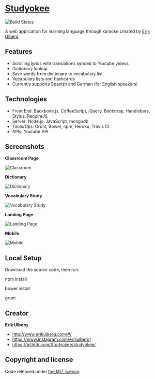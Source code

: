 # [Studyokee](https://studyokee.herokuapp.com/)

[![Build Status](https://travis-ci.org/Studyokee/studyokee.png?branch=master)](https://travis-ci.org/Studyokee/studyokee)

A web application for learning language through karaoke created by [Erik Ulberg](http://www.erikulberg.com).

## Features

* Scrolling lyrics with translations synced to Youtube videos
* Dictionary lookup
* Save words from dictionary to vocabulary list
* Vocabulary lists and flashcards
* Currently supports Spanish and German (for English speakers)

## Technologies

* Front End: Backbone.js, CoffeeScript, jQuery, Bootstrap, Handlebars, Stylus, RequireJS
* Server: Node.js, JavaScript, mongodb
* Tools/Ops: Grunt, Bower, npm, Heroku, Travis CI
* APIs: Youtube API

## Screenshots

**Classroom Page**

![Classroom](https://user-images.githubusercontent.com/1115068/28757858-ee2ba27c-7540-11e7-830c-e251839f1554.jpg)

**Dictionary**

![Dictionary](https://user-images.githubusercontent.com/1115068/28757856-e759ee7c-7540-11e7-9c48-27357db2c654.jpg)

**Vocabulary Study**

![Vocabulary Study](https://user-images.githubusercontent.com/1115068/28757855-e7594f26-7540-11e7-93cf-a909f0e17718.jpg)

**Landing Page**

![Landing Page](https://user-images.githubusercontent.com/1115068/28757884-6c0a9996-7541-11e7-977d-51c280d18d52.png)

**Mobile**

![Mobile](https://user-images.githubusercontent.com/1115068/28757854-e75925d2-7540-11e7-89b7-53f330569161.jpg)

## Local Setup

Download the source code, then run:

npm install

bower install

grunt

## Creator

**Erik Ulberg**

* <http://www.erikulberg.com/#/>
* <https://www.instagram.com/erikulberg/>
* <https://github.com/Studyokee/studyokee/>

## Copyright and license

Code released under [the MIT license](https://github.com/Studyokee/studyokee/blob/master/LICENSE).
